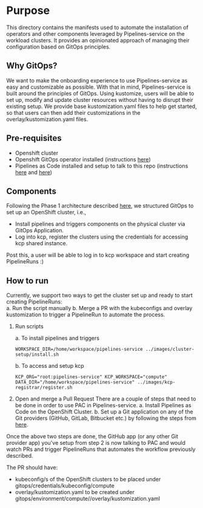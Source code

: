 # Purpose

This directory contains the manifests used to automate the installation of operators and other components leveraged by Pipelines-service on the workload clusters. It provides an opinionated approach of managing their configuration based on GitOps principles.

## Why GitOps?

We want to make the onboarding experience to use Pipelines-service as easy and customizable as possible. With that in mind, Pipelines-service is built around the principles of GitOps. Using kustomize, users will be able to set up, modify and update cluster resources without having to disrupt their existing setup. We provide base kustomization.yaml files to help get started, so that users can then add their customizations in the overlay/kustomization.yaml files.

## Pre-requisites
- Openshift cluster
- Openshift GitOps operator installed (instructions [here](https://docs.openshift.com/container-platform/4.10/cicd/gitops/installing-openshift-gitops.html))
- Pipelines as Code installed and setup to talk to this repo  (instructions [here](./pac/README.md) and [here](https://pipelinesascode.com/docs/install/installation/))

## Components

Following the Phase 1 architecture described [here](../docs/images/phase1.png), we structured GitOps to set up an OpenShift cluster, i.e., 
- Install pipelines and triggers components on the physical cluster via GitOps Application.
- Log into kcp, register the clusters using the credentials for accessing kcp shared instance.

Post this, a user will be able to log in to kcp workspace and start creating PipelineRuns :)

## How to run

Currently, we support two ways to get the cluster set up and ready to start creating PipelineRuns:  
a. Run the script manually 
b. Merge a PR with the kubeconfigs and overlay kustomization to trigger a PipelineRun to automate the process.

1. Run scripts 

    a. To install pipelines and triggers 
    ```
    WORKSPACE_DIR=/home/workspace/pipelines-service ../images/cluster-setup/install.sh
    ```

    b. To access and setup kcp
    ```
    KCP_ORG="root:pipelines-service" KCP_WORKSPACE="compute" DATA_DIR="/home/workspace/pipelines-service" ../images/kcp-registrar/register.sh
    ```

2. Open and merge a Pull Request
There are a couple of steps that need to be done in order to use PAC in Pipelines-service.
a. Install Pipelines as Code on the OpenShift Cluster.
b. Set up a Git application on any of the Git providers (GitHub, GitLab, Bitbucket etc.) by following the steps from [here](https://pipelinesascode.com).

Once the above two steps are done, the GitHub app (or any other Git provider app) you've setup from step 2 is now talking to PAC and would watch PRs and trigger PipelineRuns that automates the workflow previously described.

The PR should have:
- kubeconfig/s of the OpenShift clusters to be placed under gitops/credentials/kubeconfig/compute
- overlay/kustomization.yaml to be created under gitops/environment/compute/<clustername>/overlay/kustomization.yaml
